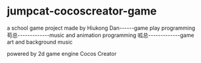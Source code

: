 ﻿# jumpcat-cocoscreator-game
a school game project made by
Hiukong Dan------game play programming
苟总-------------music and animation programming
呱总-------------game art and background music

powered by 2d game engine Cocos Creator
